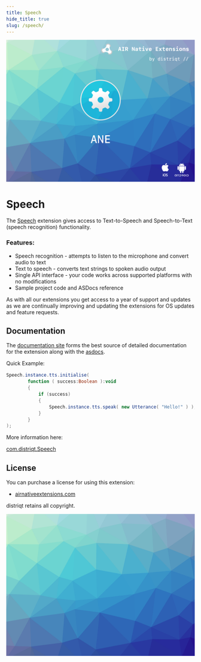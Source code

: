 ```yaml
---
title: Speech
hide_title: true
slug: /speech/
---
```


![](images/hero.png)

# Speech

The [Speech](https://airnativeextensions.com/extension/com.distriqt.Speech) extension 
gives access to Text-to-Speech and Speech-to-Text (speech recognition) functionality.


### Features:

- Speech recognition - attempts to listen to the microphone and convert audio to text
- Text to speech - converts text strings to spoken audio output
- Single API interface - your code works across supported platforms with no modifications
- Sample project code and ASDocs reference

As with all our extensions you get access to a year of support and updates as we are 
continually improving and updating the extensions for OS updates and feature requests.


## Documentation

The [documentation site](https://docs.airnativeextensions.com/docs/speech) forms the best source of detailed documentation for the extension along with the [asdocs](https://docs.airnativeextensions.com/asdocs/speech). 

Quick Example: 

```actionscript title="AIR"
Speech.instance.tts.initialise(
        function ( success:Boolean ):void
        {
            if (success)
            {
                Speech.instance.tts.speak( new Utterance( "Hello!" ) );
            }
        }
);
```

More information here: 

[com.distriqt.Speech](https://airnativeextensions.com/extension/com.distriqt.Speech)


## License

You can purchase a license for using this extension:

- [airnativeextensions.com](https://airnativeextensions.com/)


distriqt retains all copyright.


![](images/promo.png)



